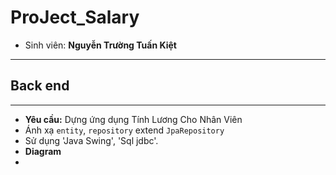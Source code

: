 # ProJect_Salary
- Sinh viên: **Nguyễn Trường Tuấn Kiệt**
---
## Back end
---
- **Yêu cầu:** Dựng ứng dụng Tính Lương Cho Nhân Viên
- Ánh xạ `entity`, `repository` extend `JpaRepository`
- Sử dụng 'Java Swing', 'Sql jdbc'.
- **Diagram**
- 
